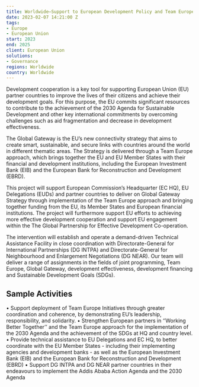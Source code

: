 ```yaml
---
title: Worldwide—Support to European Development Policy and Team Europe
date: 2023-02-07 14:21:00 Z
tags:
- Europe
- European Union
start: 2023
end: 2025
client: European Union
solutions:
- Governance
regions: Worldwide
country: Worldwide
---
```


Development cooperation is a key tool for supporting European Union (EU) partner countries to improve the lives of their citizens and achieve their development goals. For this purpose, the EU commits significant resources to contribute to the achievement of the 2030 Agenda for Sustainable Development and other key international commitments by overcoming challenges such as aid fragmentation and decrease in development effectiveness. 

The Global Gateway is the EU’s new connectivity strategy that aims to create smart, sustainable, and secure links with countries around the world in different thematic areas. The Strategy is delivered through a Team Europe approach, which brings together the EU and EU Member States with their financial and development institutions, including the European Investment Bank (EIB) and the European Bank for Reconstruction and Development (EBRD).

This project will support European Commission’s Headquarter (EC HQ), EU Delegations (EUDs) and partner countries to deliver on Global Gateway Strategy through implementation of the Team Europe approach and bringing together funding from the EU, its Member States and European financial institutions. The project will furthermore support EU efforts to achieving more effective development cooperation and support EU engagement within the The Global Partnership for Effective Development Co-operation.

The intervention will establish and operate a demand-driven Technical Assistance Facility in close   coordination with Directorate-General for International Partnerships (DG INTPA) and Directorate-General for Neighbourhood and Enlargement Negotiations (DG NEAR). Our team will deliver a range of assignments in the fields of joint programming, Team Europe, Global Gateway, development effectiveness, development financing and Sustainable Development Goals (SDGs).

## Sample Activities

•	Support deployment of Team Europe Initiatives through greater coordination and coherence, by demonstrating EU’s leadership, responsibility, and solidarity. 
•	Strengthen European partners in ‘’Working Better Together’’ and the Team Europe approach for the implementation of the 2030 Agenda and the achievement of the SDGs at HQ and country level.
•	Provide technical assistance to EU Delegations and EC HQ, to better coordinate with the EU Member States - including their implementing agencies and development banks - as well as the European Investment Bank (EIB) and the European Bank for Reconstruction and Development (EBRD)
•	Support DG INTPA and DG NEAR partner countries in their endeavours to implement the Addis Ababa Action Agenda and the 2030 Agenda